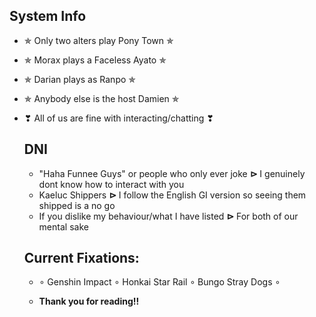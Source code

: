 ## System Info
- ✯ Only two alters play Pony Town ✯
- ✯ Morax plays a Faceless Ayato ✯
- ✯ Darian plays as Ranpo ✯
- ✯ Anybody else is the host Damien ✯
- ❣ All of us are fine with interacting/chatting ❣

   ## DNI
    - "Haha Funnee Guys" or people who only ever joke **⊳** I genuinely dont know how to interact with you
    - Kaeluc Shippers **⊳** I follow the English GI version so seeing them shipped is a no go
    - If you dislike my behaviour/what I have listed **⊳** For both of our mental sake

  ## Current Fixations:
  - ∘ Genshin Impact ∘ Honkai Star Rail ∘ Bungo Stray Dogs ∘
 
  - **Thank you for reading!!**
<!--
**OsmanthusWineDad/OsmanthusWineDad** is a ✨ _special_ ✨ repository because its `README.md` (this file) appears on your GitHub profile.

Here are some ideas to get you started:

- 🔭 I’m currently working on ...
- 🌱 I’m currently learning ...
- 👯 I’m looking to collaborate on ...
- 🤔 I’m looking for help with ...
- 💬 Ask me about ...
- 📫 How to reach me: ...
- 😄 Pronouns: ...
- ⚡ Fun fact: ...
-->
